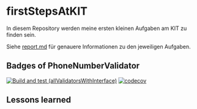 # firstStepsAtKIT
In diesem Repository werden meine ersten kleinen Aufgaben am KIT zu finden sein.

Siehe [report.md](report.md) für genauere Informationen zu den jeweiligen Aufgaben.

## Badges of PhoneNumberValidator
[![Build and test (allValidatorsWithInterface)](https://github.com/maximilianiKIT/firstStepsAtKIT/actions/workflows/allValidatorsWithInterface.yml/badge.svg?branch=main)](https://github.com/maximilianiKIT/firstStepsAtKIT/actions/workflows/allValidatorsWithInterface.yml)
[![codecov](https://codecov.io/gh/maximilianiKIT/firstStepsAtKIT/branch/main/graph/badge.svg?token=CXR05SUR7I)](https://codecov.io/gh/maximilianiKIT/firstStepsAtKIT)

## Lessons learned
